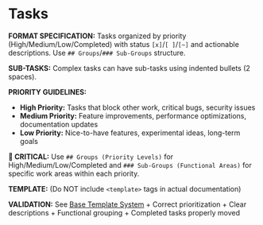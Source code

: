 # Tasks

**FORMAT SPECIFICATION:** Tasks organized by priority (High/Medium/Low/Completed) with status `[x]`/`[ ]`/`[~]` and actionable descriptions. Use `## Groups`/`### Sub-Groups` structure.

**SUB-TASKS:** Complex tasks can have sub-tasks using indented bullets (2 spaces).

**PRIORITY GUIDELINES:**
- **High Priority:** Tasks that block other work, critical bugs, security issues
- **Medium Priority:** Feature improvements, performance optimizations, documentation updates
- **Low Priority:** Nice-to-have features, experimental ideas, long-term goals

**🔗 CRITICAL:** Use `## Groups (Priority Levels)` for High/Medium/Low/Completed and `### Sub-Groups (Functional Areas)` for specific work areas within each priority.

**TEMPLATE:** (Do NOT include `<template>` tags in actual documentation)
<template>
# Tasks

## High Priority

### {{functional_area}} (e.g., Documentation & Guidelines)
- {{status}} {{task_name}} - {{task_description}}
- {{status}} {{task_name}} - {{task_description}}
  - {{status}} {{sub_task_name}} - {{sub_task_description}}
  - {{status}} {{sub_task_name}} - {{sub_task_description}}

### {{functional_area}} (e.g., Infrastructure & Tooling)
- {{status}} {{task_name}} - {{task_description}}
- {{status}} {{task_name}} - {{task_description}}

## Medium Priority

### {{functional_area}} (e.g., Feature Development)
- {{status}} {{task_name}} - {{task_description}}
- {{status}} {{task_name}} - {{task_description}}
  - {{status}} {{sub_task_name}} - {{sub_task_description}}

### {{functional_area}} (e.g., Quality & Testing)
- {{status}} {{task_name}} - {{task_description}}

## Low Priority

### {{functional_area}} (e.g., Future Enhancements)
- {{status}} {{task_name}} - {{task_description}}
- {{status}} {{task_name}} - {{task_description}}

## Completed

### {{functional_area}} (e.g., Documentation & Guidelines)
- [x] {{completed_task_name}} - {{completion_description}}
- [x] {{completed_task_name}} - {{completion_description}}
  - [x] {{completed_sub_task}} - {{sub_completion_description}}

### {{functional_area}} (e.g., Infrastructure & Tooling)
- [x] {{completed_task_name}} - {{completion_description}}
</template>

**VALIDATION:** See [Base Template System](BASE.template.md#universal-validation-rules) + Correct prioritization + Clear descriptions + Functional grouping + Completed tasks properly moved
